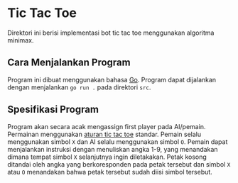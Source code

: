 # Tic Tac Toe
Direktori ini berisi implementasi bot tic tac toe menggunakan algoritma minimax.

## Cara Menjalankan Program
Program ini dibuat menggunakan bahasa [Go](https://go.dev/doc/install). Program dapat dijalankan dengan menjalankan `go run .` pada direktori `src`.

## Spesifikasi Program
Program akan secara acak mengassign first player pada AI/pemain. Permainan menggunakan [aturan tic tac toe](https://en.wikipedia.org/wiki/Tic-tac-toe) standar. Pemain selalu menggunakan simbol `X` dan AI selalu menggunakan simbol `O`. Pemain dapat menjalankan instruksi dengan menuliskan angka 1-9, yang menandakan dimana tempat simbol `X` selanjutnya ingin diletakakan. Petak kosong ditandai oleh angka yang berkoresponden pada petak tersebut dan simbol `X` atau `O` menandakan bahwa petak tersebut sudah diisi simbol tersebut. 